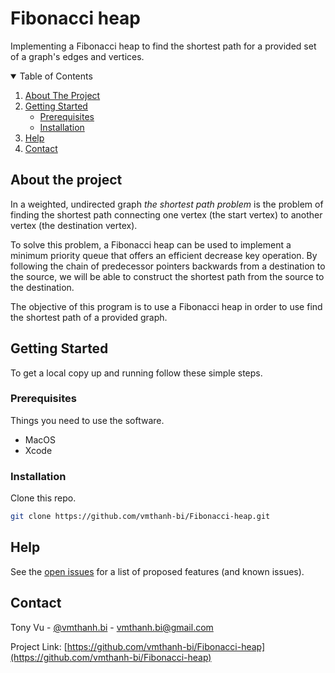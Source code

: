 <!-- PROJECT START -->
# Fibonacci heap
Implementing a Fibonacci heap to find the shortest path for a provided set of a graph's edges and vertices.

<!-- TABLE OF CONTENTS -->
<details open="open">
  <summary>Table of Contents</summary>
  <ol>
    <li><a href="#about-the-project">About The Project</a></li>
    <li>
      <a href="#getting-started">Getting Started</a>
      <ul>
        <li><a href="#prerequisites">Prerequisites</a></li>
        <li><a href="#installation">Installation</a></li>
      </ul>
    </li>
    <li><a href="#help">Help</a></li>
    <li><a href="#contact">Contact</a></li>
  </ol>
</details>

<!-- ABOUT THE PROJECT -->
## About the project

In a weighted, undirected graph *the shortest path problem* is the problem of finding the shortest path connecting one vertex (the start vertex)
to another vertex (the destination vertex).

To solve this problem, a Fibonacci heap can be used to implement a minimum priority queue that offers an efficient decrease key operation. By 
following the chain of predecessor pointers backwards from a destination to the source, we will be able to construct the shortest path from the 
source to the destination.

The objective of this program is to use a Fibonacci heap in order to use find the shortest path of a provided graph.

<!-- GETTING STARTED -->
## Getting Started

To get a local copy up and running follow these simple steps.

### Prerequisites

Things you need to use the software.
* MacOS
* Xcode

### Installation

Clone this repo.
   ```sh
   git clone https://github.com/vmthanh-bi/Fibonacci-heap.git
   ```

<!-- Help -->
## Help

See the [open issues](https://github.com/vmthanh-bi/Fibonacci-heap/issues) for a list of proposed features (and known issues).

<!-- CONTACT -->
## Contact

Tony Vu - [@vmthanh.bi](https://github.com/vmthanh-bi) - vmthanh.bi@gmail.com

Project Link: [https://github.com/vmthanh-bi/Fibonacci-heap](https://github.com/vmthanh-bi/Fibonacci-heap)

<!-- MARKDOWN LINKS & IMAGES -->

